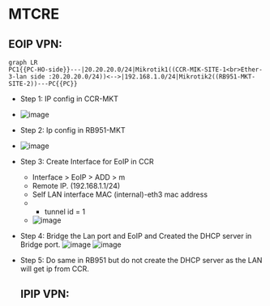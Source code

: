 # MTCRE
 ## EOIP VPN:
```mermaid
graph LR
PC1{{PC-HO-side}}---|20.20.20.0/24|Mikrotik1((CCR-MIK-SITE-1<br>Ether-3-lan side :20.20.20.0/24))<-->|192.168.1.0/24|Mikrotik2((RB951-MKT-SITE-2))---PC{{PC}}
```
- Step 1: IP config in CCR-MKT 
- ![image](https://github.com/user-attachments/assets/8d1801df-5849-459f-9e50-bdb74b4728ee)
- Step 2: Ip config in RB951-MKT
- ![image](https://github.com/user-attachments/assets/02d1643e-9f6f-4062-8a51-d5ae52ca0370)
- Step 3: Create Interface for EoIP in CCR
  - Interface > EoIP > ADD > m
  - Remote IP. (192.168.1.1/24)
  - Self LAN interface MAC (internal)-eth3 mac address 
  -   - tunnel id = 1
  - ![image](https://github.com/user-attachments/assets/4346f62c-13a3-46f7-abaa-3e3527789bd1)

- Step 4: Bridge the Lan port and EoIP and Created the DHCP server in Bridge port.
   ![image](https://github.com/user-attachments/assets/7c9aff59-9542-42f6-afdc-aab79f387ad2)
   ![image](https://github.com/user-attachments/assets/b65fb113-ff26-41eb-890f-eeea2d733bae)
- Step 5: Do same in RB951 but do not create the DHCP server as the LAN will get ip from CCR.


  ## IPIP VPN:
  

